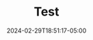 ---
title: 'Test'
date: 2024-02-29T18:51:17-05:00
run: ""
slug: ""
status: 

tags: ""
image1: "/posts/img/will1.png"
image2: "/posts/img/marcel.gif"
image3: "/posts/img/will1.png"
audio: "/posts/audio/e11oblique.mp3"

draft: true
---